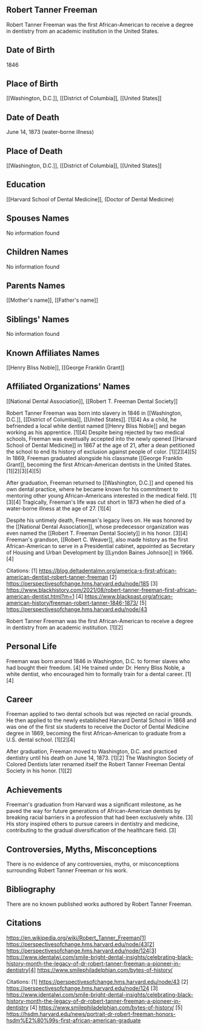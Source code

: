 ## Robert Tanner Freeman
Robert Tanner Freeman was the first African-American to receive a degree in dentistry from an academic institution in the United States.

## Date of Birth
1846

## Place of Birth
[[Washington, D.C.]], [[District of Columbia]], [[United States]]

## Date of Death
June 14, 1873 (water-borne illness)

## Place of Death
[[Washington, D.C.]], [[District of Columbia]], [[United States]]

## Education
[[Harvard School of Dental Medicine]], (Doctor of Dental Medicine)

## Spouses Names
No information found

## Children Names
No information found

## Parents Names
[[Mother's name]], [[Father's name]]

## Siblings' Names
No information found

## Known Affiliates Names
[[Henry Bliss Noble]], [[George Franklin Grant]]

## Affiliated Organizations' Names
[[National Dental Association]], [[Robert T. Freeman Dental Society]]

Robert Tanner Freeman was born into slavery in 1846 in [[Washington, D.C.]], [[District of Columbia]], [[United States]]. [1][4] As a child, he befriended a local white dentist named [[Henry Bliss Noble]] and began working as his apprentice. [1][4] Despite being rejected by two medical schools, Freeman was eventually accepted into the newly opened [[Harvard School of Dental Medicine]] in 1867 at the age of 21, after a dean petitioned the school to end its history of exclusion against people of color. [1][2][4][5] In 1869, Freeman graduated alongside his classmate [[George Franklin Grant]], becoming the first African-American dentists in the United States. [1][2][3][4][5] 

After graduation, Freeman returned to [[Washington, D.C.]] and opened his own dental practice, where he became known for his commitment to mentoring other young African-Americans interested in the medical field. [1][3][4] Tragically, Freeman's life was cut short in 1873 when he died of a water-borne illness at the age of 27. [1][4] 

Despite his untimely death, Freeman's legacy lives on. He was honored by the [[National Dental Association]], whose predecessor organization was even named the [[Robert T. Freeman Dental Society]] in his honor. [3][4] Freeman's grandson, [[Robert C. Weaver]], also made history as the first African-American to serve in a Presidential cabinet, appointed as Secretary of Housing and Urban Development by [[Lyndon Baines Johnson]] in 1966. [4]

Citations:
[1] https://blog.deltadentalmn.org/america-s-first-african-american-dentist-robert-tanner-freeman
[2] https://perspectivesofchange.hms.harvard.edu/node/185
[3] https://www.blackhistory.com/2021/08/robert-tanner-freeman-first-african-american-dentist.html?m=1
[4] https://www.blackpast.org/african-american-history/freeman-robert-tanner-1846-1873/
[5] https://perspectivesofchange.hms.harvard.edu/node/43

Robert Tanner Freeman was the first African-American to receive a degree in dentistry from an academic institution. [1][2]

## Personal Life
Freeman was born around 1846 in Washington, D.C. to former slaves who had bought their freedom. [4] He trained under Dr. Henry Bliss Noble, a white dentist, who encouraged him to formally train for a dental career. [1][4]

## Career
Freeman applied to two dental schools but was rejected on racial grounds. He then applied to the newly established Harvard Dental School in 1868 and was one of the first six students to receive the Doctor of Dental Medicine degree in 1869, becoming the first African-American to graduate from a U.S. dental school. [1][2][4] 

After graduation, Freeman moved to Washington, D.C. and practiced dentistry until his death on June 14, 1873. [1][2] The Washington Society of Colored Dentists later renamed itself the Robert Tanner Freeman Dental Society in his honor. [1][2]

## Achievements
Freeman's graduation from Harvard was a significant milestone, as he paved the way for future generations of African-American dentists by breaking racial barriers in a profession that had been exclusively white. [3] His story inspired others to pursue careers in dentistry and medicine, contributing to the gradual diversification of the healthcare field. [3]

## Controversies, Myths, Misconceptions
There is no evidence of any controversies, myths, or misconceptions surrounding Robert Tanner Freeman or his work.

## Bibliography
There are no known published works authored by Robert Tanner Freeman.

## Citations 
https://en.wikipedia.org/wiki/Robert_Tanner_Freeman[1] https://perspectivesofchange.hms.harvard.edu/node/43[2] https://perspectivesofchange.hms.harvard.edu/node/124[3] https://www.identalwi.com/smile-bright-dental-insights/celebrating-black-history-month-the-legacy-of-dr-robert-tanner-freeman-a-pioneer-in-dentistry[4] https://www.smilephiladelphian.com/bytes-of-history/

Citations:
[1] https://perspectivesofchange.hms.harvard.edu/node/43
[2] https://perspectivesofchange.hms.harvard.edu/node/124
[3] https://www.identalwi.com/smile-bright-dental-insights/celebrating-black-history-month-the-legacy-of-dr-robert-tanner-freeman-a-pioneer-in-dentistry
[4] https://www.smilephiladelphian.com/bytes-of-history/
[5] https://hsdm.harvard.edu/news/portrait-dr-robert-freeman-honors-hsdm%E2%80%99s-first-african-american-graduate